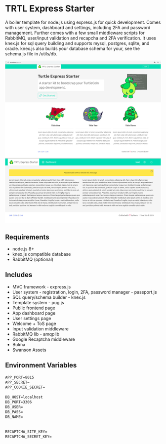 # TRTL Express Starter
A boiler template for node.js using express.js for quick development. Comes with user system, dashboard and settings, including 2FA and password management. Further comes with a few small middleware scripts for RabbitMQ, user/input validation and recapcha and 2FA verification. It uses knex.js for sql query building and supports mysql, postgres, sqlite, and oracle. knex.js also builds your database schema for your, see the schema.js file in /utils/db.

![FrontEnd](demo.png)
![Backend](demo2.png)

## Requirements
- node.js 8+
- knex.js compatible database
- RabbitMQ (optional)

## Includes
- MVC framework - express.js 
- User system - registration, login, 2FA, password manager - passport.js
- SQL query/schema builder - knex.js
- Template system - pug.js
- Public frontend page
- App dashboard page
- User settings page
- Welcome + ToS page
- Input validation middleware
- RabbitMQ lib - amqplib
- Google Recaptcha middleware
- Bulma 
- Swanson Assets

## Environment Variables

```
APP_PORT=8015
APP_SECRET=
APP_COOKIE_SECRET=

DB_HOST=localhost
DB_PORT=3306
DB_USER=
DB_PASS=
DB_NAME=


RECAPTCHA_SITE_KEY=
RECAPTCHA_SECRET_KEY=

```